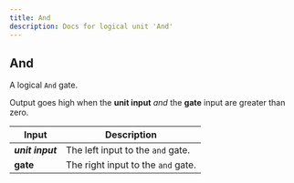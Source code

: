 ```yaml
---
title: And
description: Docs for logical unit 'And'
---
```


## And

A logical `And` gate.

Output goes high when the **unit input** _and_ the **gate** input are greater than zero.

| Input            | Description                        |
| ---------------- | ---------------------------------- |
| **_unit input_** | The left input to the `and` gate.  |
| **gate**         | The right input to the `and` gate. |
